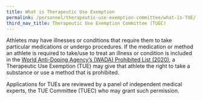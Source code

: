 ```yaml
---
title: What is Therapeutic Use Exemption
permalink: /personnel/therapeutic-use-exemption-committee/what-is-TUE/
third_nav_title: Therapeutic Use Exemption Committee (TUEC)
---
```

Athletes may have illnesses or conditions that require them to take particular medications or undergo procedures. If the medication or method an athlete is required to take/use to treat an illness or condition is included in the [World Anti-Doping Agency’s (WADA) Prohibited List (2020)](https://www.wada-ama.org/sites/default/files/wada_2020_english_prohibited_list_0.pdf), a Therapeutic Use Exemption (TUE) may give that athlete the right to take a substance or use a method that is prohibited.

Applications for TUEs are reviewed by a panel of independent medical experts, the TUE Committee (TUEC) who may grant such permission.


